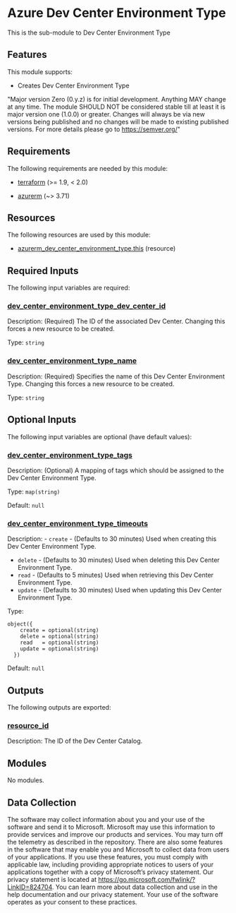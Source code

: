<!-- BEGIN_TF_DOCS -->
# Azure Dev Center Environment Type

This is the sub-module to Dev Center Environment Type

## Features

This module supports:

- Creates Dev Center Environment Type

"Major version Zero (0.y.z) is for initial development. Anything MAY change at any time. The module SHOULD NOT be considered stable till at least it is major version one (1.0.0) or greater. Changes will always be via new versions being published and no changes will be made to existing published versions. For more details please go to <https://semver.org/>"

<!-- markdownlint-disable MD033 -->
## Requirements

The following requirements are needed by this module:

- <a name="requirement_terraform"></a> [terraform](#requirement\_terraform) (>= 1.9, < 2.0)

- <a name="requirement_azurerm"></a> [azurerm](#requirement\_azurerm) (~> 3.71)

## Resources

The following resources are used by this module:

- [azurerm_dev_center_environment_type.this](https://registry.terraform.io/providers/hashicorp/azurerm/latest/docs/resources/dev_center_environment_type) (resource)

<!-- markdownlint-disable MD013 -->
## Required Inputs

The following input variables are required:

### <a name="input_dev_center_environment_type_dev_center_id"></a> [dev\_center\_environment\_type\_dev\_center\_id](#input\_dev\_center\_environment\_type\_dev\_center\_id)

Description: (Required) The ID of the associated Dev Center. Changing this forces a new resource to be created.

Type: `string`

### <a name="input_dev_center_environment_type_name"></a> [dev\_center\_environment\_type\_name](#input\_dev\_center\_environment\_type\_name)

Description: (Required) Specifies the name of this Dev Center Environment Type. Changing this forces a new resource to be created.

Type: `string`

## Optional Inputs

The following input variables are optional (have default values):

### <a name="input_dev_center_environment_type_tags"></a> [dev\_center\_environment\_type\_tags](#input\_dev\_center\_environment\_type\_tags)

Description: (Optional) A mapping of tags which should be assigned to the Dev Center Environment Type.

Type: `map(string)`

Default: `null`

### <a name="input_dev_center_environment_type_timeouts"></a> [dev\_center\_environment\_type\_timeouts](#input\_dev\_center\_environment\_type\_timeouts)

Description: - `create` - (Defaults to 30 minutes) Used when creating this Dev Center Environment Type.
- `delete` - (Defaults to 30 minutes) Used when deleting this Dev Center Environment Type.
- `read` - (Defaults to 5 minutes) Used when retrieving this Dev Center Environment Type.
- `update` - (Defaults to 30 minutes) Used when updating this Dev Center Environment Type.

Type:

```hcl
object({
    create = optional(string)
    delete = optional(string)
    read   = optional(string)
    update = optional(string)
  })
```

Default: `null`

## Outputs

The following outputs are exported:

### <a name="output_resource_id"></a> [resource\_id](#output\_resource\_id)

Description: The ID of the Dev Center Catalog.

## Modules

No modules.

<!-- markdownlint-disable-next-line MD041 -->
## Data Collection

The software may collect information about you and your use of the software and send it to Microsoft. Microsoft may use this information to provide services and improve our products and services. You may turn off the telemetry as described in the repository. There are also some features in the software that may enable you and Microsoft to collect data from users of your applications. If you use these features, you must comply with applicable law, including providing appropriate notices to users of your applications together with a copy of Microsoft’s privacy statement. Our privacy statement is located at <https://go.microsoft.com/fwlink/?LinkID=824704>. You can learn more about data collection and use in the help documentation and our privacy statement. Your use of the software operates as your consent to these practices.
<!-- END_TF_DOCS -->